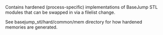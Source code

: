 Contains hardened (process-specific) implementations of BaseJump STL modules that can be swapped in via a filelist change.

See basejump_stl/hard/common/mem directory for how hardened memories are generated.
